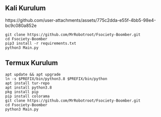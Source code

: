 

<h2>Kali Kurulum</h2>
https://github.com/user-attachments/assets/775c2dda-e55f-4bb5-98e4-bc9c080a852e

```console
git clone https://github.com/MrRobotroot/Fsociety-Boomber.git
cd Fsociety-Boomber
pip3 install -r requirements.txt
python3 Main.py

```


<h2>Termux Kurulum</h2>

```console
apt update && apt upgrade
ln -s $PREFIX/bin/python3.8 $PREFIX/bin/python
apt install tur-repo
apt install python3.8
pkg install pip
pip install colorama
git clone https://github.com/MrRobotroot/Fsociety-Boomber.git
cd Fsociety-Boomber
python3 Main.py
```
